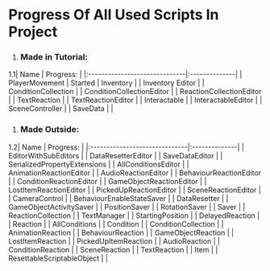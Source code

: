 # Progress Of All Used Scripts In Project

1. ### Made in Tutorial:

1.1| Name				| Progress:	|
|:------------------------------|:--------------|
| PlayerMovement		| Started
| Inventory			| 
| Inventory Editor		| 
| ConditionCollection		| 
| ConditionCollectionEditor	| 
| ReactionCollectionEditor	| 
| TextReaction			| 
| TextReactionEditor		| 
| Interactable			| 
| InteractableEditor		| 
| SceneController		| 
| SaveData			| 		|

1. ### Made Outside:
1.2| Name				| Progress:	|
|:------------------------------|:--------------|
| EditorWithSubEditors		| 
| DataResetterEditor		| 
| SaveDataEditor		| 
| SerializedPropertyExtensions	| 
| AllConditionsEditor		| 
| AnimationReactionEditor	| 
| AudioReactionEditor		| 
| BehaviourReactionEditor	| 
| ConditionReactionEditor	| 
| GameObjectReactionEditor	| 
| LostItemReactionEditor	| 
| PickedUpReactionEditor	| 
| SceneReactionEditor		| 
| CameraControl			| 
| BehaviourEnableStateSaver	| 
| DataResetter			| 
| GameObjectActivitySaver	| 
| PositionSaver			| 
| RotationSaver			| 
| Saver				| 
| ReactionCollection		| 
| TextManager			| 
| StartingPosition		| 
| DelayedReaction		| 
| Reaction			| 
| AllConditions			| 
| Condition			| 
| ConditionCollection		| 
| AnimationReaction		| 
| BehaviourReaction		| 
| GameObjectReaction		| 
| LostItemReaction		| 
| PickedUpItemReaction		| 
| AudioReaction			| 
| ConditionReaction		| 
| SceneReaction			| 
| TextReaction			| 
| Item				| 
| ResettableScriptableObject	| 		|